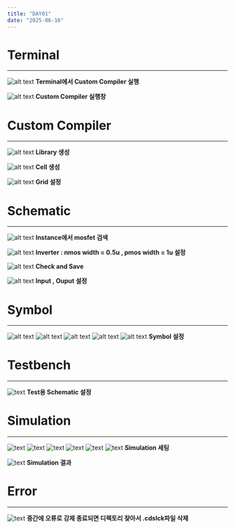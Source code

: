```yaml
---
title: "DAY01"
date: "2025-06-16"
---
```


# Terminal
---
![alt text](../../../assets/img/vlsi/1.png) **Terminal에서 Custom Compiler 실행**

![alt text](../../../assets/img/vlsi/2.png) **Custom Compiler 실행창**

# Custom Compiler
---
![alt text](../../../assets/img/vlsi/3.png) **Library 생성**

![alt text](../../../assets/img/vlsi/4.png) **Cell 생성**

![alt text](../../../assets/img/vlsi/5.png) **Grid 설정**

# Schematic
---
![alt text](../../../assets/img/vlsi/6.png) **Instance에서 mosfet 검색**

![alt text](../../../assets/img/vlsi/10.png) **Inverter : nmos width = 0.5u , pmos width = 1u 설정**

![alt text](../../../assets/img/vlsi/11.png) **Check and Save**

![alt text](../../../assets/img/vlsi/12.png) **Input , Ouput 설정**

# Symbol
---
![alt text](../../../assets/img/vlsi/13.png) 
![alt text](../../../assets/img/vlsi/14.png) 
![alt text](../../../assets/img/vlsi/15.png) 
![alt text](../../../assets/img/vlsi/16.png) 
![alt text](../../../assets/img/vlsi/17.png) **Symbol 설정**

# Testbench
---
![text](../../../assets/img/vlsi/18.png) **Test용 Schematic 설정**

# Simulation
---
![text](../../../assets/img/vlsi/19.png) 
![text](../../../assets/img/vlsi/20.png) 
![text](../../../assets/img/vlsi/21.png) 
![text](../../../assets/img/vlsi/22.png) 
![text](../../../assets/img/vlsi/23.png) 
![text](../../../assets/img/vlsi/24.png) **Simulation 세팅**

![text](../../../assets/img/vlsi/25.png) **Simulation 결과**

# Error
---
![text](../../../assets/img/vlsi/onlyread수정법.png) **중간에 오류로 강제 종료되면 디렉토리 찾아서 .cdslck파일 삭제**
